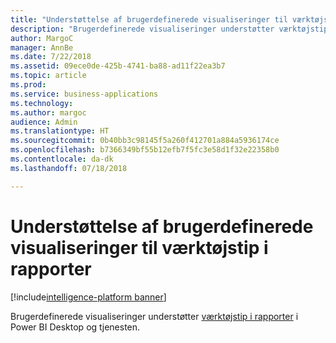 ```yaml
---
title: "Understøttelse af brugerdefinerede visualiseringer til værktøjstip i rapporter"
description: "Brugerdefinerede visualiseringer understøtter værktøjstip i rapporter."
author: MargoC
manager: AnnBe
ms.date: 7/22/2018
ms.assetid: 09ece0de-425b-4741-ba88-ad11f22ea3b7
ms.topic: article
ms.prod: 
ms.service: business-applications
ms.technology: 
ms.author: margoc
audience: Admin
ms.translationtype: HT
ms.sourcegitcommit: 0b40bb3c98145f5a260f412701a884a5936174ce
ms.openlocfilehash: b7366349bf55b12efb7f5fc3e58d1f32e22358b0
ms.contentlocale: da-dk
ms.lasthandoff: 07/18/2018

---
```

# <a name="custom-visual-support-for-report-tooltips"></a>Understøttelse af brugerdefinerede visualiseringer til værktøjstip i rapporter

[!include[intelligence-platform banner](../../includes/intelligence-platform.md)]



Brugerdefinerede visualiseringer understøtter [værktøjstip i rapporter](https://docs.microsoft.com/power-bi/desktop-tooltips) i Power BI Desktop og tjenesten.

